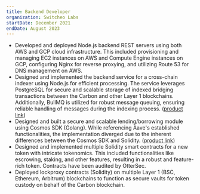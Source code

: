 ```yaml
---
title: Backend Developer
organization: Switcheo Labs
startDate: December 2021
endDate: August 2023
---
```


- Developed and deployed Node.js backend REST servers using both AWS and GCP cloud infrastructure. This included provisioning and managing EC2 instances on AWS and Compute Engine instances on GCP, configuring Nginx for reverse proxying, and utilizing Route 53 for DNS management on AWS.
- Designed and implemented the backend service for a cross-chain indexer using Node.js for efficient processing. The service leverages PostgreSQL for secure and scalable storage of indexed bridging transactions between the Carbon and other Layer 1 blockchains. Additionally, BullMQ is utilized for robust message queuing, ensuring reliable handling of messages during the indexing process. ([product link](https://hydrogen.carbon.network/))
- Designed and built a secure and scalable lending/borrowing module using Cosmos SDK (Golang). While referencing Aave's established functionalities, the implementation diverged due to the inherent differences between the Cosmos SDK and Solidity. ([product link](https://app.dem.exchange/nitron))
- Designed and implemented multiple Solidity smart contracts for a new token with intricate tokenomics. This included functionalities like escrowing, staking, and other features, resulting in a robust and feature-rich token. Contracts have been audited by OtterSec.
- Deployed lockproxy contracts (Solidity) on multiple Layer 1 (BSC, Ethereum, Arbitrum) blockchains to function as secure vaults for token custody on behalf of the Carbon blockchain.
